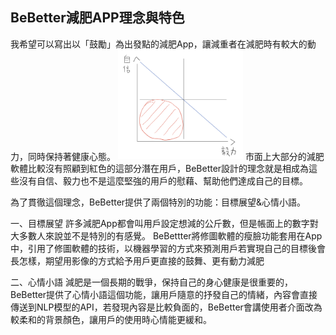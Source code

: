 ## BeBetter減肥APP理念與特色
我希望可以寫出以「鼓勵」為出發點的減肥App，讓減重者在減肥時有較大的動力，同時保持著健康心態。
<img src="https://github.com/CCMinyi/SwiftSideProject_BeBetter/blob/main/BeBetter_relation.png" width = 200>
市面上大部分的減肥軟體比較沒有照顧到紅色的這部分潛在用戶，BeBetter設計的理念就是相成為這些沒有自信、毅力也不是這麼堅強的用戶的慰藉、幫助他們達成自己的目標。

為了貫徹這個理念，BeBetter提供了兩個特別的功能：目標展望&心情小語。

一、目標展望
許多減肥App都會叫用戶設定想減的公斤數，但是帳面上的數字對大多數人來說並不是特別的有感覺。
BeBettter將修圖軟體的瘦臉功能套用在App中，引用了修圖軟體的技術，以機器學習的方式來預測用戶若實現自己的目標後會長怎樣，期望用影像的方式給予用戶更直接的鼓舞、更有動力減肥

二、心情小語
減肥是一個長期的戰爭，保持自己的身心健康是很重要的，BeBetter提供了心情小語這個功能，讓用戶隨意的抒發自己的情緒，內容會直接傳送到NLP模型的API，若發現內容是比較負面的，BeBetter會講使用者介面改為較柔和的背景顏色，讓用戶的使用時心情能更緩和。

